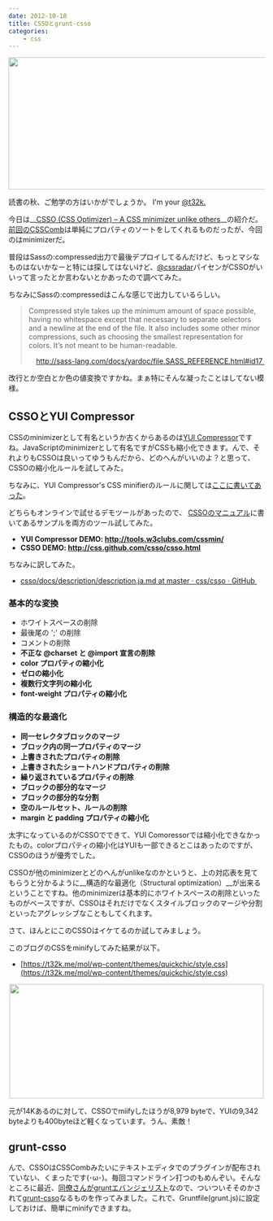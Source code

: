 ```yaml
---
date: 2012-10-18
title: CSSOとgrunt-csso
categories: 
    - css
---
```

<a href="http://css.github.com/csso/"><img class="aligncenter size-full fig" title="CSSO" src="/static/blog/2012/10/csso.png" alt="" width="520" height="260" /></a>

読書の秋、ご勉学の方はいかがでしょうか。 I'm your <a href="https://twitter.com/t32k">@t32k.</a>

今日は__<a href="http://css.github.com/csso/">CSSO (CSS Optimizer) – A CSS minimizer unlike others</a>__の紹介だ。<a href="https://t32k.me/mol/log/csscomb/">前回のCSSComb</a>は単純にプロパティのソートをしてくれるものだったが、今回のはminimizerだ。

普段はSassの:compressed出力で最後デプロイしてるんだけど、もっとマシなものはないかなーと特には探してはないけど、<a href="https://twitter.com/cssradar">@cssradar</a>パイセンがCSSOがいいって言ったとか言わないとかあったので調べてみた。

ちなみにSassの:compressedはこんな感じで出力しているらしい。
<blockquote>Compressed style takes up the minimum amount of space possible, having no whitespace except that necessary to separate selectors and a newline at the end of the file. It also includes some other minor compressions, such as choosing the smallest representation for colors. It’s not meant to be human-readable.
<p style="text-align: right;"><a href="http://sass-lang.com/docs/yardoc/file.SASS_REFERENCE.html#id17 ">http://sass-lang.com/docs/yardoc/file.SASS_REFERENCE.html#id17 </a></p>
</blockquote>
改行とか空白とか色の値変換ですかね。まぁ特にそんな凝ったことはしてない模様。

## CSSOとYUI Compressor

CSSのminimizerとして有名というか古くからあるのは<a href="https://github.com/yui/yuicompressor">YUI Compressor</a>ですね。JavaScriptのminimizerとして有名ですがCSSも縮小化できます。んで、それよりもCSSOは良いってゆうもんだから、どのへんがいいのよ？と思って、CSSOの縮小化ルールを試してみた。

ちなみに、YUI Compressor's CSS minifierのルールに関しては<a href="http://developer.yahoo.com/yui/compressor/css.html">ここに書いてあった</a>。

どちらもオンラインで試せるデモツールがあったので、 <a href="https://github.com/css/csso/blob/master/MANUAL.en.md">CSSOのマニュアル</a>に書いてあるサンプルを両方のツール試してみた。

+ __YUI Compressor DEMO: <a href="http://tools.w3clubs.com/cssmin/">http://tools.w3clubs.com/cssmin/</a>__
+ __CSSO DEMO: <a href="http://css.github.com/csso/csso.html">http://css.github.com/csso/csso.html</a>__

ちなみに訳してみた。

+ <a href="https://github.com/css/csso/blob/master/docs/description/description.ja.md">csso/docs/description/description.ja.md at master · css/csso · GitHub </a>


### 基本的な変換

+ ホワイトスペースの削除
+ 最後尾の ';' の削除
+ コメントの削除
+ __不正な @charset と @import 宣言の削除__
+ __color プロパティの縮小化__
+ __ゼロの縮小化__
+ __複数行文字列の縮小化__
+ __font-weight プロパティの縮小化__


### 構造的な最適化

+ __同一セレクタブロックのマージ__
+ __ブロック内の同一プロパティのマージ__
+ __上書きされたプロパティの削除__
+ __上書きされたショートハンドプロパティの削除__
+ __繰り返されているプロパティの削除__
+ __ブロックの部分的なマージ__
+ __ブロックの部分的な分割__
+ __空のルールセット、ルールの削除__
+ __margin と padding プロパティの縮小化__

太字になっているのがCSSOでできて、YUI Comoressorでは縮小化できなかったもの。colorプロパティの縮小化はYUIも一部できるとこはあったのですが、CSSOのほうが優秀でした。

CSSOが他のminimizerとどのへんがunlikeなのかというと、上の対応表を見てもらうと分かるように__構造的な最適化（Structural optimization）__が出来るということですね。他のminimizerは基本的にホワイトスペースの削除といったものがベースですが、CSSOはそれだけでなくスタイルブロックのマージや分割といったアグレッシブなこともしてくれます。

さて、ほんとにこのCSSOはイケてるのか試してみましょう。

このブログのCSSをminifyしてみた結果が以下。

+ [https://t32k.me/mol/wp-content/themes/quickchic/style.css](https://t32k.me/mol/wp-content/themes/quickchic/style.css)

<p style="text-align: center;"><a href="/static/blog/2012/10/filesize.png"><img class="aligncenter  fig" title="Size" src="/static/blog/2012/10/filesize.png" alt="" width="500" height="225" /></a></p>
元が14Kあるのに対して、CSSOでmiifyしたほうが8,979 byteで、YUIの9,342 byteよりも400byteほど軽くなっています。うん、素敵！

## grunt-csso

んで、CSSOはCSSCombみたいにテキストエディタでのプラグインが配布されていない、くまったです(･ω･)。毎回コマンドライン打つのもめんぞい。そんなところに最近、<a href="http://havelog.ayumusato.com/develop/others/e495-grunt_initialize.html">同僚さんがgruntエバンジェリスト</a>なので、ついついそそのかされて<a href="https://npmjs.org/package/grunt-csso">grunt-csso</a>なるものを作ってみました。これで、Gruntfile(grunt.js)に設定しておけば、簡単にminifyできますね。
